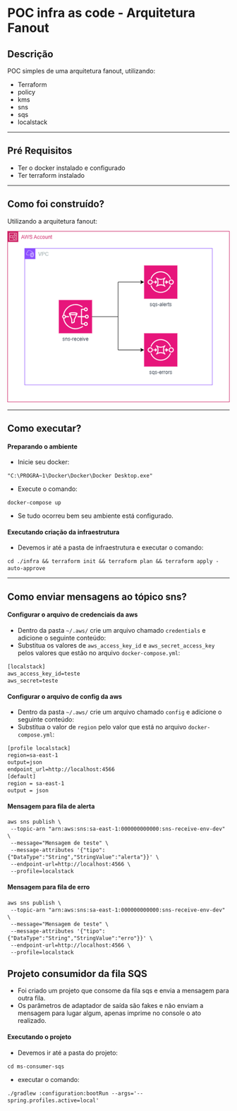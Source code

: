 # POC infra as code - Arquitetura Fanout

## Descrição

POC simples de uma arquitetura fanout, utilizando:
- Terraform
- policy 
- kms
- sns
- sqs
- localstack

---

## Pré Requisitos

- Ter o docker instalado e configurado
- Ter terraform instalado

---


## Como foi construído?

Utilizando a arquitetura fanout:

![Arquitetura](images/fanout.png "Arquitetura")

---

## Como executar?

#### Preparando o ambiente

- Inicie seu docker:
```shell
"C:\PROGRA~1\Docker\Docker\Docker Desktop.exe"
``` 
- Execute o comando:
```shell
docker-compose up
``` 
- Se tudo ocorreu bem seu ambiente está configurado.

#### Executando criação da infraestrutura

- Devemos ir até a pasta de infraestrutura e executar o comando:
```shell
cd ./infra && terraform init && terraform plan && terraform apply -auto-approve
```

---

## Como enviar mensagens ao tópico sns?

#### Configurar o arquivo de credenciais da aws

- Dentro da pasta `~/.aws/` crie um arquivo chamado `credentials` e adicione o seguinte conteúdo:
- Substitua os valores de `aws_access_key_id` e `aws_secret_access_key` pelos valores que estão no arquivo `docker-compose.yml`:

```text
[localstack]
aws_access_key_id=teste
aws_secret=teste
```

#### Configurar o arquivo de config da aws

- Dentro da pasta `~/.aws/` crie um arquivo chamado `config` e adicione o seguinte conteúdo:
- Substitua o valor de `region` pelo valor que está no arquivo `docker-compose.yml`:

```text
[profile localstack]
region=sa-east-1
output=json
endpoint_url=http://localhost:4566
[default]
region = sa-east-1
output = json
```

#### Mensagem para fila de alerta

```shell
aws sns publish \
 --topic-arn "arn:aws:sns:sa-east-1:000000000000:sns-receive-env-dev" \
 --message="Mensagem de teste" \
 --message-attributes '{"tipo":{"DataType":"String","StringValue":"alerta"}}' \
 --endpoint-url=http://localhost:4566 \
 --profile=localstack
```

#### Mensagem para fila de erro

```shell
aws sns publish \
 --topic-arn "arn:aws:sns:sa-east-1:000000000000:sns-receive-env-dev" \
 --message="Mensagem de teste" \
 --message-attributes '{"tipo":{"DataType":"String","StringValue":"erro"}}' \
 --endpoint-url=http://localhost:4566 \
 --profile=localstack
```

## Projeto consumidor da fila SQS

- Foi criado um projeto que consome da fila sqs e envia a mensagem para outra fila.
- Os parâmetros de adaptador de saída são fakes e não enviam a mensagem para lugar algum, apenas imprime no console o ato realizado.

#### Executando o projeto

- Devemos ir até a pasta do projeto: 
```shell
cd ms-consumer-sqs
``` 
- executar o comando:
```shell
./gradlew :configuration:bootRun --args='--spring.profiles.active=local'
```
